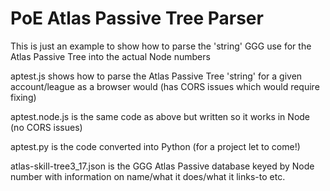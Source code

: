 # PoE Atlas Passive Tree Parser

This is just an example to show how to parse the 'string' GGG use for the Atlas Passive Tree into the actual Node numbers 
 
 
aptest.js shows how to  parse the Atlas Passive Tree 'string' for a given account/league as a browser would (has CORS issues which would require fixing)

aptest.node.js is the same code as above but written so it works in Node (no CORS issues)

aptest.py is the code converted into Python (for a project let to come!)

atlas-skill-tree3_17.json is the GGG Atlas Passive database keyed by Node number with information on name/what it does/what it links-to etc.
